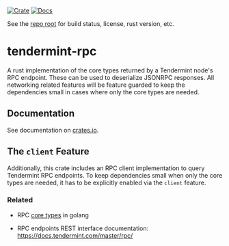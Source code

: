 [![Crate][crate-image]][crate-link]
[![Docs][docs-image]][docs-link]

See the [repo root](/) for build status, license, rust version, etc.

# tendermint-rpc

A rust implementation of the core types returned by a Tendermint node's RPC 
endpoint. 
These can be used to deserialize JSONRPC responses.
All networking related features will be feature guarded to keep the dependencies small 
in cases where only the core types are needed.

## Documentation

See documentation on [crates.io][docs-link].

## The `client` Feature

Additionally, this crate includes an RPC client implementation to query Tendermint RPC endpoints.
To keep dependencies small when only the core types are needed, it has to be explicitly enabled via the `client` feature. 

### Related

- RPC [core types] in golang
  
- RPC endpoints REST interface documentation:
https://docs.tendermint.com/master/rpc/ 

[//]: # (badges)

[crate-image]: https://img.shields.io/crates/v/tendermint-rpc.svg
[crate-link]: https://crates.io/crates/tendermint-rpc
[docs-image]: https://docs.rs/tendermint-rpc/badge.svg
[docs-link]: https://docs.rs/tendermint-rpc/

[//]: # (general links)


[tendermint]: https://github.com/tendermint/tendermint
[core types]: https://github.com/tendermint/tendermint/blob/8b4a30fada85fccd8f0cb15009344f1cbd8de616/rpc/core/types/responses.go#L1
[tendermint.rs]: https://crates.io/crates/tendermint
